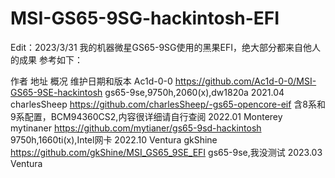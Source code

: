 # MSI-GS65-9SG-hackintosh-EFI
Edit：2023/3/31
我的机器微星GS65-9SG使用的黑果EFI，绝大部分都来自他人的成果
参考如下：

作者             地址                                                            概况                                  维护日期和版本
Ac1d-0-0      https://github.com/Ac1d-0-0/MSI-GS65-9SE-hackintosh   gs65-9se,9750h,2060(x),dw1820a                    2021.04 
charlesSheep  https://github.com/charlesSheep/-gs65-opencore-eif    含8系和9系配置，BCM94360CS2,内容很详细请自行查阅     2022.01 Monterey
mytinaner     https://github.com/mytianer/gs65-9sd-hackintosh       9750h,1660ti(x),Intel网卡                         2022.10 Ventura
gkShine       https://github.com/gkShine/MSI_GS65_9SE_EFI           gs65-9se,我没测试                                  2023.03 Ventura

